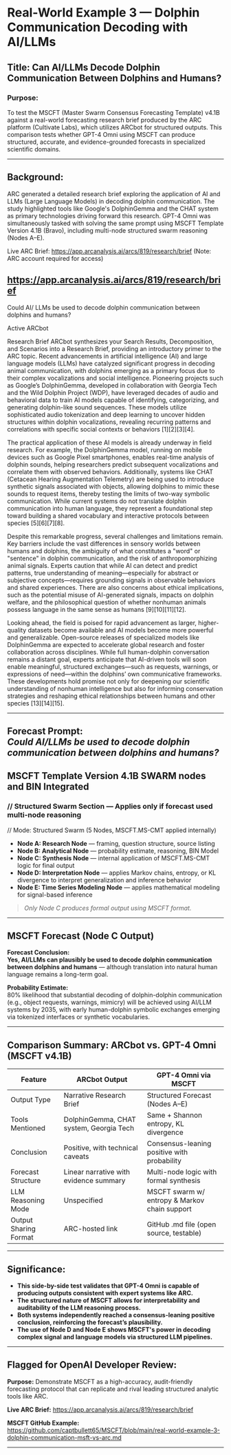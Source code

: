 # Real-World Example 3 — Dolphin Communication Decoding with AI/LLMs

## Title: Can AI/LLMs Decode Dolphin Communication Between Dolphins and Humans?

### Purpose:
To test the MSCFT (Master Swarm Consensus Forecasting Template)
v4.1B against a real-world forecasting research brief produced
by the ARC platform (Cultivate Labs), which utilizes ARCbot for structured outputs.
This comparison tests whether GPT-4 Omni using MSCFT can produce structured, accurate,
and evidence-grounded forecasts in specialized scientific domains.

---

## Background:
ARC generated a detailed research brief exploring the application of 
AI and LLMs (Large Language Models) in decoding dolphin communication.
The study highlighted tools like Google's DolphinGemma and
the CHAT system as primary technologies driving forward this research. 
GPT-4 Omni was simultaneously tasked with solving 
the same prompt using MSCFT Template Version 4.1B (Bravo),
including multi-node structured swarm reasoning (Nodes A–E).

Live ARC Brief: https://app.arcanalysis.ai/arcs/819/research/brief (Note: ARC account required for access)

https://app.arcanalysis.ai/arcs/819/research/brief
---
Could AI/ LLMs be used to decode dolphin communication between dolphins and humans?  

Active ARCbot

Research Brief
ARCbot synthesizes your Search Results, Decomposition, and Scenarios into a Research Brief, providing an introductory primer to the ARC topic.
Recent advancements in artificial intelligence (AI) and large language models (LLMs)
have catalyzed significant progress in decoding animal communication, 
with dolphins emerging as a primary focus due to their complex vocalizations and social intelligence. 
Pioneering projects such as Google’s DolphinGemma, developed in collaboration with Georgia Tech 
and the Wild Dolphin Project (WDP), have leveraged decades of audio and behavioral data to train AI models 
capable of identifying, categorizing, and generating dolphin-like sound sequences.
These models utilize sophisticated audio tokenization and deep learning to uncover hidden structures within
dolphin vocalizations, revealing recurring patterns and correlations with specific social contexts or behaviors [1][2][3][4].

The practical application of these AI models is already underway in field research. For example,
the DolphinGemma model, running on mobile devices such as Google Pixel smartphones, 
enables real-time analysis of dolphin sounds, helping researchers predict subsequent vocalizations
and correlate them with observed behaviors. Additionally, systems like CHAT (Cetacean Hearing Augmentation Telemetry)
are being used to introduce synthetic signals associated with objects, 
allowing dolphins to mimic these sounds to request items, thereby testing the limits of two-way symbolic communication.
While current systems do not translate dolphin communication into human language, 
they represent a foundational step toward building a shared vocabulary and interactive protocols between species [5][6][7][8].

Despite this remarkable progress, several challenges and limitations remain.
Key barriers include the vast differences in sensory worlds between humans and dolphins,
the ambiguity of what constitutes a "word" or "sentence" in dolphin communication,
and the risk of anthropomorphizing animal signals. Experts caution that while AI can detect and predict patterns,
true understanding of meaning—especially for abstract or subjective concepts—requires grounding signals 
in observable behaviors and shared experiences. There are also concerns about ethical implications,
such as the potential misuse of AI-generated signals, impacts on dolphin welfare, 
and the philosophical question of whether nonhuman animals possess language in the same sense as humans [9][10][11][12].

Looking ahead, the field is poised for rapid advancement as larger,
higher-quality datasets become available and AI models become more powerful and generalizable.
Open-source releases of specialized models like DolphinGemma are expected to accelerate global research
and foster collaboration across disciplines. While full human-dolphin conversation remains a distant goal, 
experts anticipate that AI-driven tools will soon enable meaningful, structured exchanges—such as requests, warnings,
or expressions of need—within the dolphins’ own communicative frameworks. 
These developments hold promise not only for deepening our scientific understanding of
nonhuman intelligence but also for informing conservation strategies and reshaping ethical relationships between humans and other species [13][14][15].

---

**Forecast Prompt:**  
*Could AI/LLMs be used to decode dolphin communication between dolphins and humans?*
---

## MSCFT Template Version 4.1B SWARM nodes and BIN Integrated

### // Structured Swarm Section — Applies only if forecast used multi-node reasoning
// Mode: Structured Swarm (5 Nodes, MSCFT.MS-CMT applied internally)
- **Node A: Research Node** — framing, question structure, source listing  
- **Node B: Analytical Node** — probability estimate, reasoning, BIN Model  
- **Node C: Synthesis Node** — internal application of MSCFT.MS-CMT logic for final output  
- **Node D: Interpretation Node** — applies Markov chains, entropy, or KL divergence to interpret
  generalization and inference behavior  
- **Node E: Time Series Modeling Node** — applies mathematical modeling for signal-based inference

> *Only Node C produces formal output using MSCFT format.*

---

## MSCFT Forecast (Node C Output)

**Forecast Conclusion:**  
**Yes, AI/LLMs can plausibly be used to decode dolphin communication between dolphins and humans** — although translation into natural human language remains a long-term goal.

**Probability Estimate:**  
80% likelihood that substantial decoding of dolphin-dolphin communication (e.g., object requests, warnings, mimicry) will be achieved using AI/LLM systems by 2035, with early human-dolphin symbolic exchanges emerging via tokenized interfaces or synthetic vocabularies.

---

## Comparison Summary: ARCbot vs. GPT-4 Omni (MSCFT v4.1B)

| Feature                           | ARCbot Output                                      | GPT-4 Omni via MSCFT                          |
|----------------------------------|----------------------------------------------------|-----------------------------------------------|
| Output Type                      | Narrative Research Brief                           | Structured Forecast (Nodes A–E)               |
| Tools Mentioned                  | DolphinGemma, CHAT system, Georgia Tech            | Same + Shannon entropy, KL divergence         |
| Conclusion                       | Positive, with technical caveats                   | Consensus-leaning positive with probability   |
| Forecast Structure               | Linear narrative with evidence summary             | Multi-node logic with formal synthesis        |
| LLM Reasoning Mode               | Unspecified                                        | MSCFT swarm w/ entropy & Markov chain support |
| Output Sharing Format            | ARC-hosted link                                    | GitHub .md file (open source, testable)       |

---

## Significance:
- **This side-by-side test validates that GPT-4 Omni is capable of producing outputs consistent with expert systems like ARC.**
- **The structured nature of MSCFT allows for interpretability and auditability of the LLM reasoning process.**
- **Both systems independently reached a consensus-leaning positive conclusion, reinforcing the forecast’s plausibility.**
- **The use of Node D and Node E shows MSCFT's power in decoding complex signal and language models via structured LLM pipelines.**

---

## Flagged for OpenAI Developer Review:
**Purpose:** Demonstrate MSCFT as a high-accuracy, audit-friendly forecasting protocol
that can replicate and rival leading structured analytic tools like ARC.

**Live ARC Brief:** https://app.arcanalysis.ai/arcs/819/research/brief  

**MSCFT GitHub Example:** https://github.com/captbullett65/MSCFT/blob/main/real-world-example-3-dolphin-communication-msft-vs-arc.md

---

